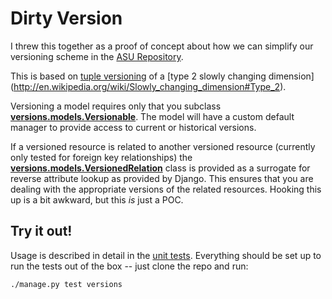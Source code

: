 # Dirty Version

I threw this together as a proof of concept about how we can simplify our versioning scheme in the [ASU Repository](http://repository.asu.edu).

This is based on [tuple versioning](http://en.wikipedia.org/wiki/Tuple-versioning) of a [type 2 slowly changing dimension] (http://en.wikipedia.org/wiki/Slowly_changing_dimension#Type_2).

Versioning a model requires only that you subclass [**versions.models.Versionable**](https://github.com/cordmata/dirtyversion/blob/master/versions/models.py). The model will have a custom default manager to provide access to current or historical versions.

If a versioned resource is related to another versioned resource (currently only tested for foreign key relationships) the [**versions.models.VersionedRelation**](https://github.com/cordmata/dirtyversion/blob/master/versions/models.py) class is provided as a surrogate for reverse attribute lookup as provided by Django. This ensures that you are dealing with the appropriate versions of the related resources. Hooking this up is a bit awkward, but this *is* just a POC.  

## Try it out!

Usage is described in detail in the [unit tests](https://github.com/cordmata/dirtyversion/blob/master/versions/tests.py). Everything should be set up to run the tests out of the box -- just clone the repo and run:

    ./manage.py test versions




